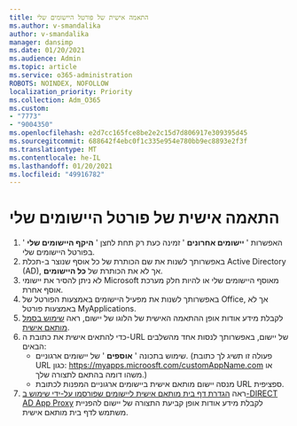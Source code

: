 ```yaml
---
title: התאמה אישית של פורטל היישומים שלי
ms.author: v-smandalika
author: v-smandalika
manager: dansimp
ms.date: 01/20/2021
ms.audience: Admin
ms.topic: article
ms.service: o365-administration
ROBOTS: NOINDEX, NOFOLLOW
localization_priority: Priority
ms.collection: Adm_O365
ms.custom:
- "7773"
- "9004350"
ms.openlocfilehash: e2d7cc165fce8be2e2c15d7d806917e309395d45
ms.sourcegitcommit: 688642f4ebc0f1c335e954e780bb9ec8893e2f3f
ms.translationtype: MT
ms.contentlocale: he-IL
ms.lasthandoff: 01/20/2021
ms.locfileid: "49916782"
---
```

# <a name="customize-myapps-portal"></a>התאמה אישית של פורטל היישומים שלי

1. האפשרות ' **יישומים אחרונים** ' זמינה כעת רק תחת לחצן ' **היקף היישומים שלי** ' בפורטל היישומים שלי.
2. באפשרותך לשנות את שם הכותרת של כל אוסף שנוצר ב-תכלת Active Directory (AD), אך לא את הכותרת של **כל היישומים**.
3. לא ניתן להסיר את יישומי Microsoft מאוסף היישומים שלי או להיות חלק מערכת אוסף אחרת.
4. באפשרותך לשנות את מפעיל היישומים באמצעות הפורטל של Office, אך לא באמצעות פורטל MyApplications.
5. לקבלת מידע אודות אופן ההתאמה האישית של הלוגו של יישום, ראה [שימוש בסמל מותאם אישית](https://docs.microsoft.com/azure/active-directory/manage-apps/add-application-portal-configure#use-a-custom-logo).
6. כדי להתאים אישית את כתובת ה-URL של יישום, באפשרותך לנסות אחד מהשלבים הבאים:
    - שימוש בתכונה ' **אוספים** ' של יישומים ארגוניים. (פעולה זו תשיג לך כתובת URL כגון: https://myapps.microosft.com/customAppName.com או משהו דומה בהתאם לתצורה שלך.)
    - מנסה יישום מותאם אישית ביישומים ארגוניים המפנות לכתובת URL ספציפית.
7. ראה [הגדרת דף בית מותאם אישית ליישומים שפורסמו על-ידי שימוש ב-DIRECT AD App Proxy](https://docs.microsoft.com/azure/active-directory/manage-apps/application-proxy-configure-custom-home-page) לקבלת מידע אודות אופן קביעת התצורה של יישום להפניית משתמש לדף בית מותאם אישית.
